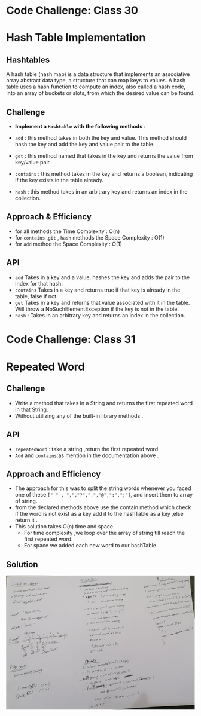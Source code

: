 # Code Challenge: Class 30
# Hash Table Implementation

## Hashtables
 A hash table (hash map) is a data structure that implements an associative array abstract data type, a structure that can map keys to values. A hash table uses a hash function to compute an index, also called a hash code, into an array of buckets or slots, from which the desired value can be found.
## Challenge
- **Implement a `Hashtable` with the following methods** :

- `add` : this method takes in both the key and value. This method should hash the key and add the key and value pair to the table.
- `get` : this method named that takes in the key and returns the value from key/value pair.
- `contains` : this method takes in the key and returns a boolean, indicating if the key exists in the table already.
- `hash` : this method takes in an arbitrary key and returns an index in the collection.
## Approach & Efficiency

- for all methods the Time Complexity : O(n) 
- for `contains` ,`git` , `hash` methods the Space Complexity : O(1) 
- for `add` method the Space Complexity : O(1) 
## API
- `add`
Takes in a key and a value, hashes the key and adds the pair to the index for that hash. 
- `contains`
Takes in a key and returns true if that key is already in the table, false if not. 
- `get`
Takes in a key and returns that value associated with it in the table. Will throw a NoSuchElementException if the key is not in the table.
- `hash` : 
Takes in an arbitrary key and returns an index in the collection.
#
# Code Challenge: Class 31
# Repeated Word
## Challenge
- Write a method that takes in a String and returns the first repeated word in that String.
-  Without utilizing any of the built-in library methods .
## API 
- `repeatedWord` : take a string ,return the first repeated word.
- `Add` and `contains`:as mention in  the documentation above .
## Approach and Efficiency
- The approach for this was to split the string words whenever you faced one of these `[" " , ",","?",".","@",":",";"]`, and insert them to array of string.
- from the declared methods above use the contain method which check if the word is not exist as a key add it to the hashTable as a key  ,else return it .
- This solution takes O(n) time and space.
  - For time complexity ,we loop over the array of string till reach the first repeated word.
  - For space we added each new word to our hashTable.
## Solution 
![](assest/31.jpg)
